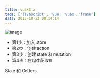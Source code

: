 ```yaml
---
title: vuex1.x
tags: ['javascript', 'vue','vuex','frame']
date: 2016-10-23 00:34:14
---
```



![image](http://note.youdao.com/yws/res/3115/86270F4770EC4CAABB853748B0372E0F)


- 第1步：加入 store
- 第2步：创建 action
- 第3步：创建 state 和 mutation
- 第4步：在组件获取值

State 和 Getters
